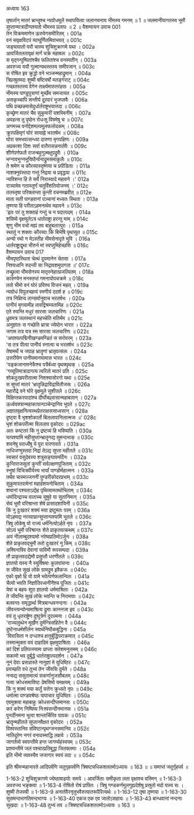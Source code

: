 अध्यायः 163

तृषार्तान् मातरं भ्रान्तॄश्च न्यग्रोधमूले स्थापयित्वा जलानयनाय भीमस्य गमनम् ॥ 1 ॥ जलमानीयागतस्य भूमौ सुप्तान्मात्रादीन्पश्यतो भीमस्य प्रलापः ॥ 2 ॥
वैशम्पायन उवाच 	001  
तेन विक्रममाणेन ऊरुवेगसमीरितम् ।	001a  
वनं सवृक्षविटपं व्याघूर्णितमिवाभवत् ॥	001c  
जङ्घावातो ववौ चास्य शुचिशुक्रागमे यथा ।	002a  
आवर्जितलतावृक्षं मार्गं चक्रे महाबलः ॥	002c  
स मृद्गन्पुष्पितांश्चैव फलितांश्च वनस्पतीन् ।	003a  
अवरुज्य ययौ गुल्मान्पथस्तस्य समीपजान् ॥	003c  
स रोषित इव क्रुद्धो वने भञ्जन्महाद्रुमान् ।	004a  
त्रिप्रस्रुतमदः शुष्मी षष्टिवर्षो मतङ्गराट् ॥	004c  
गच्छतस्तस्य वेगेन तार्क्ष्यमारुतरंहसः ।	005a  
भीमस्य पाण्डुपुत्राणां मूर्च्छेव समजायत ॥	005c  
असकृच्चापि सन्तीर्य दूरपारं भुजप्लवैः ।	006a  
पथि प्रच्छन्नमासेदुर्धार्तराष्ट्रभयात्तदा ॥	006c  
कृच्छ्रेण मातरं चैव सुकुमारीं यशस्विनीम् ।	007a  
अवहत्स तु पृष्ठेन रोधःसु विषमेषु च ॥	007c  
अगमच्च वनोद्देशमल्पमूलफलोदकम् ।	008a  
क्रूरपक्षिमृगं घोरं सायाह्ने भरतर्षभ ॥	008c  
घोरा समभवत्सन्ध्या दारुणा मृगपक्षिणः ।	009a  
अप्रकाशा दिशः सर्वा वातैरासन्ननार्तवैः ॥	009c  
शीर्णपर्णफलै राजन्बहुगुल्मक्षुपद्रुमैः ।	010a  
भग्नावभुग्नभूयिष्ठैर्नानाद्रुमसमाकुलैः ॥	010c  
ते श्रमेण च कौरव्यास्तृष्णया च प्रपीडिताः ।	011a  
नाशक्नुवंस्तदा गन्तुं निद्रया च प्रवृद्धया ॥	011c  
न्यविशन्त हि ते सर्वे निरास्वादे महावने ।\'	012a  
रात्र्यामेव गतास्तूर्णं चतुर्विंशतियोजनम् ।\'	012c  
ततस्तृषा परिक्लान्ता कुन्ती वचनमब्रवीत् ॥	012e  
माता सती पाण्डवानां पञ्चानां मध्यतः स्थिता ।	013a  
तृष्णया हि परीताऽहमनाथेव महावने ॥	013c  
\'इतः परं तु शक्ताहं गन्तुं च न पदात्पदम् ।	014a  
शयिष्ये वृक्षमूलेऽत्र धार्तराष्ट्रा हरन्तु माम् ॥	014c  
शृणु भीम वचो मह्यं तव बाहुबलात्पुरः ।	015a  
स्थातुं न शक्ताः कौरव्याः किं बिभेषि पृथासुत ॥	015c  
अन्यो रथो न मेऽस्तीह भीमसेनादृते भुवि ।	016a  
धार्तराष्ट्राद्वृथा भीरुर्न मां स्वप्तुमिहेच्छसि ॥	016c  
वैशम्पायन उवाच 	017  
भीमपृष्ठस्थिता चेत्थं दूयमानेन चेतसा ।	017a  
निश्यध्वनि रुदन्ती सा निद्रावशमुपागता ॥\'	017c  
तच्छ्रुत्वा भीमसेनस्य मातृस्नेहात्प्रजल्पितम् ।	018a  
कारुण्येन मनस्तप्तं गमनायोपचक्रमे ॥	018c  
ततो भीमो वनं घोरं प्रविश्य विजनं महत् ।	019a  
न्यग्रोधं विपुलच्छायं रमणीयं ददर्श ह ॥	019c  
तत्र निक्षिप्य तान्सर्वानुवाच भरतर्षभः ।	020a  
पानीयं मृगयामीह तावद्विश्रम्यतामिह ॥	020c  
एते रुवन्ति मधुरं सारसा जलचारिणः ।	021a  
ध्रुवमत्र जलस्थानं महच्चेति मतिर्मम ॥	021c  
अनुज्ञातः स गच्छेति भ्रात्रा ज्येष्ठेन भारत ।	022a  
जगाम तत्र यत्र स्म सारसा जलचारिणः ॥	022c  
\'अपश्यत्पद्मिनीखण्डमण्डितं स सरोवरम् ।	023a  
\'स तत्र पीत्वा पानीयं स्नात्वा च भरतर्षभ ॥	023c  
तेषामर्थे च जग्राह भ्रातॄणां भ्रातृवत्सलः ।	024a  
उत्तरीयेण पानीयमानयामास भारत ॥	024c  
\'पङ्कजानामनेकैश्च पत्रैर्बध्वा पृथक्पृथक् ।	025a  
\'गव्यूतिमात्रादागत्य त्वरितो मातरं प्रति ।	025c  
शोकदुःखपरीतात्मा निशश्वासोरगो यथा ॥	025e  
स सुप्तां मातरं \'भ्रातॄन्निद्राविद्रावितौजसः ।	026a  
महारौद्रे वने घोरे वृक्षमूले सुशीतले ॥	026c  
विक्षिप्तकरपादांश्च दीर्घोच्छ्वासान्महाबलान् ।	027a  
ऊर्ध्ववक्त्रान्महाकायान्पञ्चेन्द्रानिव भूपते ॥	027c  
अज्ञातवृक्षनित्यस्थप्रेतराक्षससाध्वसान् ।	028a  
दृष्ट्वा वै भृशशोकार्तो बिललापानिलात्मजः ॥\'	028c  
भृशं शोकपरीत्मा विललाप वृकोदरः ॥	029ac  
अतः कष्टतरं किं नु द्रष्टव्यं हि भविष्यति ।	030a  
यत्पश्यामि महीसुप्तान्भ्रातॄनद्य सुमन्दभाक् ॥	030c  
शयनेषु परार्ध्येषु ये पुरा वारणावते ।	031a  
नाधिजग्मुस्तदा निद्रां तेऽद्य सुप्ता महीतले ॥	031c  
स्वसारं वसुदेवस्य शत्रुसङ्घावमर्दिनः ।	032a  
कुन्तिराजसुतां कुन्तीं सर्वलक्षणपूजिताम् ॥	032c  
स्नुषां विचित्रवीर्यस्य भार्यां पाण्डोर्महात्मनः ।	033a  
तथैव चास्मज्जननीं पुण्डरीकोदरप्रभाम् ॥	033c  
सुकुमारतरामेनां महार्हशयनोचिताम् ।	034a  
शयानां पश्यताऽद्येह पृथिव्यामतथोचिताम् ॥	034c  
धर्मादिन्द्राच्च वाताच्च सुषुवे या सुतानिमान् ।	035a  
सेयं भूमौ परिश्रान्ता शेषे प्रासादशायिनी ॥	035c  
किं नु दुःखतरं शक्यं मया द्रष्टुमतः परम् ।	036a  
योऽहमद्य नरव्याघ्रान्सुप्तान्पश्यामि भूतले ॥	036c  
त्रिषु लोकेषु यो राज्यं धर्मनित्योऽर्हते नृपः ।	037a  
सोऽयं भूमौ परिश्रान्तः शेते प्राकृतवत्कथम् ॥	037c  
अयं नीलाम्बुदश्यामो नरेष्वप्रतिमोऽर्जुनः ।	038a  
शेते प्राकृतवद्भूमौ ततो दुःखतरं नु किम् ॥	038c  
अश्विनाविव देवानां याविमौ रूपसम्पदा ।	039a  
तौ प्राकृतवदद्येमौ प्रसुप्तौ धरणीतले ॥	039c  
ज्ञातयो यस्य नै स्युर्विषमाः कुलपांसनाः ।	040a  
स जीवेत सुखं लोके ग्रामद्रुम इवैकजः ॥	040c  
एको वृक्षो हि यो ग्रामे भवेत्पर्णफलान्वितः ।	041a  
चैत्यो भवति निर्ज्ञातिरध्वनीनैश्च पूजितः ॥	041c  
येषां च बहवः शूरा ज्ञातयो धर्ममाश्रिताः ।	042a  
ते जीवन्ति सुखं लोके भवन्ति च निरामयाः ॥	042c  
बलवन्तः समृद्धार्था मित्रबान्धवनन्दनाः ।	043a  
जीवन्त्यन्योन्यमाश्रित्य द्रुमाः काननजा इव ॥	043c  
वयं तु धृतराष्ट्रेण दुष्पुत्रेण दुरात्मना ।	044a  
\'राज्यलुब्धेन मूर्खेण दुर्मन्त्रिसहितेन वै ॥	044c  
दुष्टेनाधर्मशीलेन स्वार्थनिष्ठैकबुद्धिना ।	045a  
\'विवासिता न दग्धाश्च क्षत्तुर्बुद्धिपराक्रमात् ॥	045c  
तस्मान्मुक्ता वयं दाहादिमं वृक्षमुपाश्रिताः ।	046a  
कां दिशं प्रतिपत्स्यामः प्राप्ताः क्लेशमनुत्तमम् ॥	046c  
सकामो भव दुर्बुद्धे धार्तराष्ट्राल्पदर्शन ।	047a  
नूनं देवाः प्रसन्नास्ते नानुज्ञां मे युधिष्ठिरः ॥	047c  
प्रयच्छति वधे तुभ्यं तेन जीवसि दुर्मते ।	048a  
नन्वद्य ससुतामात्यं सकर्णानुजसौबलम् ॥	048c  
गत्वा क्रोधसमाविष्टः प्रेषयिष्ये यमक्षयम् ।	049a  
किं नु शक्यं मया कर्तुं यत्तेन क्रुध्यते नृपः ॥	049c  
धर्मात्मा पाण्डवश्रेष्ठः पापाचार युधिष्ठिरः ।	050a  
एवमुक्त्वा महाबाहुः क्रोधसन्दीप्तमानसः ॥	050c  
करं करेण निष्पिष्य निःश्वसन्दीनमानसः ।	051a  
पुनर्दीनमना भूत्वा शान्तार्चिरिव पावकः ॥	051c  
भ्रातॄन्महीतले सुप्तानवैक्षत वृकोदरः ।	052a  
विश्वस्तानिव संविष्टान्पृथग्जनसमानिव ॥	052c  
नातिदूरेण नगरं वनादस्माद्धि लक्षये ।	053a  
जागर्तव्ये स्वपन्तीमे हन्त जागर्म्यहंस्वयम् ॥	053c  
प्राश्यन्तीमे जलं पश्चात्प्रतिबुद्धा जितक्लमाः ।	054a  
इति भीमो व्यवस्यैव जजागार स्वयं तदा ॥ ॥	054c  

इति श्रीमन्महाभारते आदिपर्वणि जतुगृहपर्वणि त्रिषष्ट्यधिकशततमोऽध्यायः ॥ 163 ॥ ॥ समाप्तं जतुर्गृहपर्व ॥

1-163-2 शुचिशुक्रागमे ज्येष्ठाषाढयोः समये । आवर्जिताः समीकृता लता वृक्षाश्च यस्मिन् ॥ 1-163-3 अवरुज्य भङ्क्त्वा ॥ 1-163-4 रोषितो रोषं प्रापितः । त्रिषु गण्डकर्णमूलगुह्यदेशेषु प्रस्रुतो मदो यस्य सः । शुष्मी तेजस्वी ॥ 1-163-9 अनार्तवैरनृतुभवैरुत्पातरूपैरित्यर्थः ॥ 1-163-12 तृषा तृष्णया ॥ 1-163-30 सुसमन्दभागतिमन्दभाग्यः ॥ 1-163-40 एकज एक एव जातोऽसहायः ॥ 1-163-43 बान्धवानां नन्दनाः सुखदाः ॥ 1-163-48 तुभ्यं तव ॥ त्रिषष्ट्यधिकशततमोऽध्यायः ॥ 163 ॥
